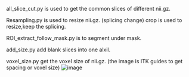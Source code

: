 all_slice_cut.py is used to get the common slices of different nii.gz.


Resampling.py is used to resize nii.gz. (splicing change)
crop is used to resize,keep the splicing.

ROI_extract_follow_mask.py is to segment under mask.

add_size.py add blank slices into one alxil.


voxel_size.py get the voxel size of nii.gz. (the image is ITK guides to get spacing or voxel size)
![image](https://github.com/user-attachments/assets/9145b10f-519f-4d90-9218-01cafef7b128)
